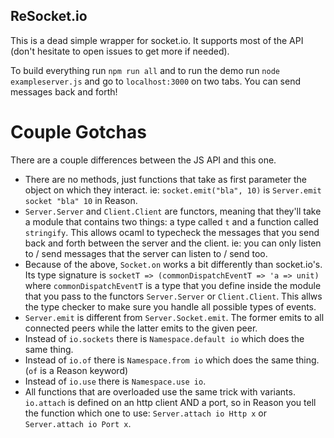 ReSocket.io
---

This is a dead simple wrapper for socket.io. It supports most of the API (don't hesitate to open issues to get more if needed).

To build everything run `npm run all` and to run the demo run `node exampleserver.js` and go to `localhost:3000` on two tabs. You can send messages back and forth!

# Couple Gotchas
There are a couple differences between the JS API and this one.

- There are no methods, just functions that take as first parameter the object on which they interact. ie: `socket.emit("bla", 10)` is `Server.emit socket "bla" 10` in Reason.
- `Server.Server` and `Client.Client` are functors, meaning that they'll take a module that contains two things: a type called `t` and a function called `stringify`. This allows ocaml to typecheck the messages that you send back and forth between the server and the client. ie: you can only listen to / send messages that the server can listen to / send too.
- Because of the above, `Socket.on` works a bit differently than socket.io's. Its type signature is `socketT => (commonDispatchEventT => 'a => unit)` where `commonDispatchEventT` is a type that you define inside the module that you pass to the functors `Server.Server` or `Client.Client`. This allws the type checker to make sure you handle all possible types of events.
- `Server.emit` is different from `Server.Socket.emit`. The former emits to all connected peers while the latter emits to the given peer.
- Instead of `io.sockets` there is `Namespace.default io` which does the same thing.
- Instead of `io.of` there is `Namespace.from io` which does the same thing. (`of` is a Reason keyword)
- Instead of `io.use` there is `Namespace.use io`.
- All functions that are overloaded use the same trick with variants. `io.attach` is defined on an http client AND a port, so in Reason you tell the function which one to use: `Server.attach io Http x` or `Server.attach io Port x`.

